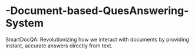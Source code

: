 # -Document-based-QuesAnswering-System
SmartDocQA: Revolutionizing how we interact with documents by providing instant, accurate answers directly from text.
